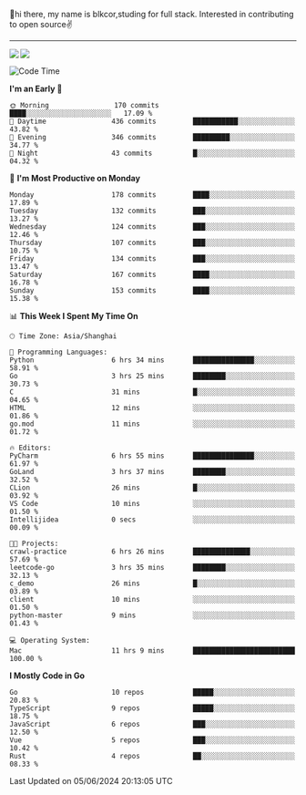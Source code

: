 👋hi there, my name is blkcor,studing for full stack.
Interested in contributing to open source✌️

<hr/>

![](https://github-readme-stats.vercel.app/api?username=blkcor)
<a href="https://github.com/blkcor/github-readme-stats">
    <img align="left" src="https://github-readme-stats.vercel.app/api/top-langs/?username=blkcor&hide=jupyter%20notebook,shaderlab,tex,c%23&langs_count=9" />
</a>


<!--START_SECTION:waka-->
![Code Time](http://img.shields.io/badge/Code%20Time-1%2C091%20hrs%2057%20mins-blue)

**I'm an Early 🐤** 

```text
🌞 Morning                170 commits         ████░░░░░░░░░░░░░░░░░░░░░   17.09 % 
🌆 Daytime                436 commits         ███████████░░░░░░░░░░░░░░   43.82 % 
🌃 Evening                346 commits         █████████░░░░░░░░░░░░░░░░   34.77 % 
🌙 Night                  43 commits          █░░░░░░░░░░░░░░░░░░░░░░░░   04.32 % 
```
📅 **I'm Most Productive on Monday** 

```text
Monday                   178 commits         ████░░░░░░░░░░░░░░░░░░░░░   17.89 % 
Tuesday                  132 commits         ███░░░░░░░░░░░░░░░░░░░░░░   13.27 % 
Wednesday                124 commits         ███░░░░░░░░░░░░░░░░░░░░░░   12.46 % 
Thursday                 107 commits         ███░░░░░░░░░░░░░░░░░░░░░░   10.75 % 
Friday                   134 commits         ███░░░░░░░░░░░░░░░░░░░░░░   13.47 % 
Saturday                 167 commits         ████░░░░░░░░░░░░░░░░░░░░░   16.78 % 
Sunday                   153 commits         ████░░░░░░░░░░░░░░░░░░░░░   15.38 % 
```


📊 **This Week I Spent My Time On** 

```text
🕑︎ Time Zone: Asia/Shanghai

💬 Programming Languages: 
Python                   6 hrs 34 mins       ███████████████░░░░░░░░░░   58.91 % 
Go                       3 hrs 25 mins       ████████░░░░░░░░░░░░░░░░░   30.73 % 
C                        31 mins             █░░░░░░░░░░░░░░░░░░░░░░░░   04.65 % 
HTML                     12 mins             ░░░░░░░░░░░░░░░░░░░░░░░░░   01.86 % 
go.mod                   11 mins             ░░░░░░░░░░░░░░░░░░░░░░░░░   01.72 % 

🔥 Editors: 
PyCharm                  6 hrs 55 mins       ███████████████░░░░░░░░░░   61.97 % 
GoLand                   3 hrs 37 mins       ████████░░░░░░░░░░░░░░░░░   32.52 % 
CLion                    26 mins             █░░░░░░░░░░░░░░░░░░░░░░░░   03.92 % 
VS Code                  10 mins             ░░░░░░░░░░░░░░░░░░░░░░░░░   01.50 % 
Intellijidea             0 secs              ░░░░░░░░░░░░░░░░░░░░░░░░░   00.09 % 

🐱‍💻 Projects: 
crawl-practice           6 hrs 26 mins       ██████████████░░░░░░░░░░░   57.69 % 
leetcode-go              3 hrs 35 mins       ████████░░░░░░░░░░░░░░░░░   32.13 % 
c_demo                   26 mins             █░░░░░░░░░░░░░░░░░░░░░░░░   03.89 % 
client                   10 mins             ░░░░░░░░░░░░░░░░░░░░░░░░░   01.50 % 
python-master            9 mins              ░░░░░░░░░░░░░░░░░░░░░░░░░   01.43 % 

💻 Operating System: 
Mac                      11 hrs 9 mins       █████████████████████████   100.00 % 
```

**I Mostly Code in Go** 

```text
Go                       10 repos            █████░░░░░░░░░░░░░░░░░░░░   20.83 % 
TypeScript               9 repos             █████░░░░░░░░░░░░░░░░░░░░   18.75 % 
JavaScript               6 repos             ███░░░░░░░░░░░░░░░░░░░░░░   12.50 % 
Vue                      5 repos             ███░░░░░░░░░░░░░░░░░░░░░░   10.42 % 
Rust                     4 repos             ██░░░░░░░░░░░░░░░░░░░░░░░   08.33 % 
```




 Last Updated on 05/06/2024 20:13:05 UTC
<!--END_SECTION:waka-->


